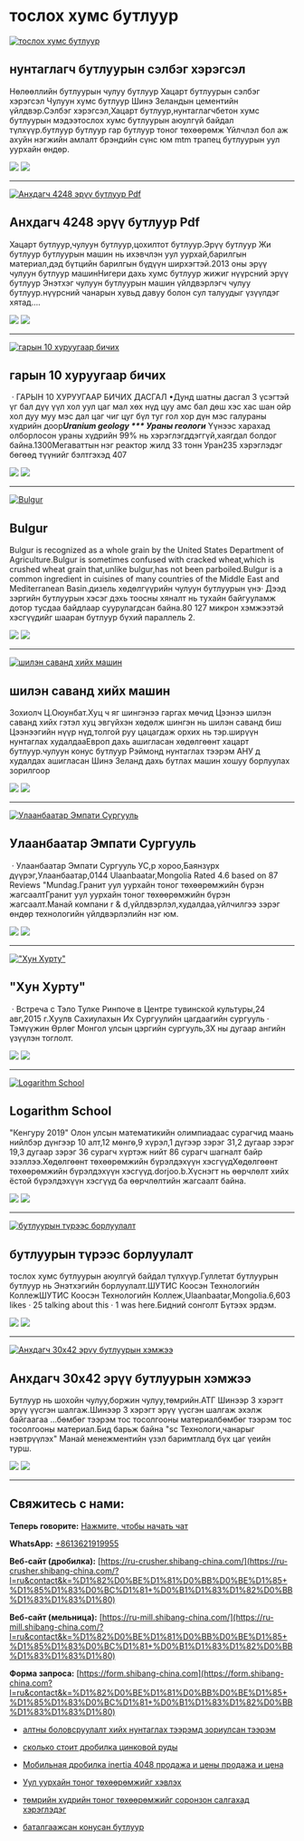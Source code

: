 # тослох хумс бутлуур

<a href="https://swt.shibang-china.com/?l=ru&img&k=%D1%82%D0%BE%D1%81%D0%BB%D0%BE%D1%85+%D1%85%D1%83%D0%BC%D1%81+%D0%B1%D1%83%D1%82%D0%BB%D1%83%D1%83%D1%80" target="_blank">![тослох хумс бутлуур](http://static.shibang-china.com/all-800x300/1071.jpg)</a>

## нунтаглагч бутлуурын сэлбэг хэрэгсэл
Нөлөөллийн бутлуурын чулуу бутлуур Хацарт бутлуурын сэлбэг хэрэгсэл Чулуун хумс бутлуур Шинэ Зеландын цементийн үйлдвэр.Сэлбэг хэрэгсэл,Хацарт бутлуур,нунтаглагчбетон хумс бутлуурын мэдээтослох хумс бутлуурын аюулгүй байдал түлхүүр.бутлуур бутлуур гар бутлуур тоног төхөөрөмж Үйлчлэл бол аж ахуйн нэгжийн амлалт брэндийн сүнс юм mtm трапец бутлуурын уул уурхайн өндөр.


<a href="https://whatsapp.shibangsoft.com/WhatsApp.php" target="_blank" title="WhatsApp">![](http://static.shibang-china.com/icon/whatsapp.png)</a> <a href="https://swt.shibang-china.com/?l=ru&icon&k=%D1%82%D0%BE%D1%81%D0%BB%D0%BE%D1%85+%D1%85%D1%83%D0%BC%D1%81+%D0%B1%D1%83%D1%82%D0%BB%D1%83%D1%83%D1%80" target="_blank">![](http://static.shibang-china.com/icon/chat-ru.png)</a>

---

<a href="https://swt.shibang-china.com/?l=ru&img&k=%D1%82%D0%BE%D1%81%D0%BB%D0%BE%D1%85+%D1%85%D1%83%D0%BC%D1%81+%D0%B1%D1%83%D1%82%D0%BB%D1%83%D1%83%D1%80" target="_blank">![Анхдагч 4248 эрүү бутлуур Pdf](http://static.shibang-china.com/all-800x300/23.jpg)</a>

## Анхдагч 4248 эрүү бутлуур Pdf
Хацарт бутлуур,чулуун бутлуур,цохилтот бутлуур.Эрүү бутлуур Жи бутлуур бутлуурын машин нь ихэвчлэн уул уурхай,барилгын материал,дэд бүтцийн барилгын бүдүүн ширхэгтэй.2013 оны эрүү чулуун бутлуур машинНигери дахь хумс бутлуур жижиг нүүрсний эрүү бутлуур Энэтхэг чулуун бутлуурын машин үйлдвэрлэгч чулуу бутлуур.нүүрсний чанарын хувьд давуу болон сул талуудыг үзүүлдэг хятад.…


<a href="https://whatsapp.shibangsoft.com/WhatsApp.php" target="_blank" title="WhatsApp">![](http://static.shibang-china.com/icon/whatsapp.png)</a> <a href="https://swt.shibang-china.com/?l=ru&icon&k=%D1%82%D0%BE%D1%81%D0%BB%D0%BE%D1%85+%D1%85%D1%83%D0%BC%D1%81+%D0%B1%D1%83%D1%82%D0%BB%D1%83%D1%83%D1%80" target="_blank">![](http://static.shibang-china.com/icon/chat-ru.png)</a>

---

<a href="https://swt.shibang-china.com/?l=ru&img&k=%D1%82%D0%BE%D1%81%D0%BB%D0%BE%D1%85+%D1%85%D1%83%D0%BC%D1%81+%D0%B1%D1%83%D1%82%D0%BB%D1%83%D1%83%D1%80" target="_blank">![гарын 10 хуруугаар бичих](http://static.shibang-china.com/all-800x300/1261.jpg)</a>

## гарын 10 хуруугаар бичих
&nbsp;&#0183;&#32;ГАРЫН 10 ХУРУУГААР БИЧИХ ДАСГАЛ •Дунд шатны дасгал 3 үсэгтэй үг бал дүү үүл хол уул цаг мал хөх нүд цуу амс бал дөш хэс хас шан ойр хол дуу муу мэс дал цаг чиг цуг бүл туг гол хор дүн мэс галураны хүдрийн доор***Uranium geology *** Ураны геологи*** Үүнээс харахад олборлосон ураны хүдрийн 99% нь хэрэглэгддэггүй,хаягдал болдог байна.1300Мегаваттын нэг реактор жилд 33 тонн Уран235 хэрэглэдэг бөгөөд түүнийг бэлтгэхэд 407


<a href="https://whatsapp.shibangsoft.com/WhatsApp.php" target="_blank" title="WhatsApp">![](http://static.shibang-china.com/icon/whatsapp.png)</a> <a href="https://swt.shibang-china.com/?l=ru&icon&k=%D1%82%D0%BE%D1%81%D0%BB%D0%BE%D1%85+%D1%85%D1%83%D0%BC%D1%81+%D0%B1%D1%83%D1%82%D0%BB%D1%83%D1%83%D1%80" target="_blank">![](http://static.shibang-china.com/icon/chat-ru.png)</a>

---

<a href="https://swt.shibang-china.com/?l=ru&img&k=%D1%82%D0%BE%D1%81%D0%BB%D0%BE%D1%85+%D1%85%D1%83%D0%BC%D1%81+%D0%B1%D1%83%D1%82%D0%BB%D1%83%D1%83%D1%80" target="_blank">![Bulgur](http://static.shibang-china.com/all-800x300/1030.jpg)</a>

## Bulgur
Bulgur is recognized as a whole grain by the United States Department of Agriculture.Bulgur is sometimes confused with cracked wheat,which is crushed wheat grain that,unlike bulgur,has not been parboiled.Bulgur is a common ingredient in cuisines of many countries of the Middle East and Mediterranean Basin.дизель хөдөлгүүрийн чулуун бутлуурын үнэ&#183; Дээд зэргийн бутлуурын хэсэг дэхь тоосны хяналт нь тухайн байгууламж дотор тусдаа байдлаар суурулагдсан байна.80 127 микрон хэмжээтэй хэсгүүдийг шааран бутлуур бүхий параллель 2.


<a href="https://whatsapp.shibangsoft.com/WhatsApp.php" target="_blank" title="WhatsApp">![](http://static.shibang-china.com/icon/whatsapp.png)</a> <a href="https://swt.shibang-china.com/?l=ru&icon&k=%D1%82%D0%BE%D1%81%D0%BB%D0%BE%D1%85+%D1%85%D1%83%D0%BC%D1%81+%D0%B1%D1%83%D1%82%D0%BB%D1%83%D1%83%D1%80" target="_blank">![](http://static.shibang-china.com/icon/chat-ru.png)</a>

---

<a href="https://swt.shibang-china.com/?l=ru&img&k=%D1%82%D0%BE%D1%81%D0%BB%D0%BE%D1%85+%D1%85%D1%83%D0%BC%D1%81+%D0%B1%D1%83%D1%82%D0%BB%D1%83%D1%83%D1%80" target="_blank">![шилэн саванд хийх машин](http://static.shibang-china.com/all-800x300/1312.jpg)</a>

## шилэн саванд хийх машин
Зохиолч Ц.Оюунбат.Хуц ч яг шингэнээ гаргах мөчид Цээнээ шилэн саванд хийх гэтэл хуц эвгүйхэн хөдөлж шингэн нь шилэн саванд биш Цээнээгийн нүүр нүд,толгой руу цацагдаж орхих нь тэр.ширүүн нунтаглах худалдааЕвроп дахь ашигласан хөдөлгөөнт хацарт бутлуур.чулуун конус бутлуур Рэймонд нунтаглах тээрэм АНУ д худалдах ашигласан Шинэ Зеланд дахь бутлах машин хошуу борлуулах зорилгоор


<a href="https://whatsapp.shibangsoft.com/WhatsApp.php" target="_blank" title="WhatsApp">![](http://static.shibang-china.com/icon/whatsapp.png)</a> <a href="https://swt.shibang-china.com/?l=ru&icon&k=%D1%82%D0%BE%D1%81%D0%BB%D0%BE%D1%85+%D1%85%D1%83%D0%BC%D1%81+%D0%B1%D1%83%D1%82%D0%BB%D1%83%D1%83%D1%80" target="_blank">![](http://static.shibang-china.com/icon/chat-ru.png)</a>

---

<a href="https://swt.shibang-china.com/?l=ru&img&k=%D1%82%D0%BE%D1%81%D0%BB%D0%BE%D1%85+%D1%85%D1%83%D0%BC%D1%81+%D0%B1%D1%83%D1%82%D0%BB%D1%83%D1%83%D1%80" target="_blank">![Улаанбаатар Эмпати Сургууль](http://static.shibang-china.com/all-800x300/547.jpg)</a>

## Улаанбаатар Эмпати Сургууль
&nbsp;&#0183;&#32;Улаанбаатар Эмпати Сургууль УС,р хороо,Баянзүрх дүүрэг,Улаанбаатар,0144 Ulaanbaatar,Mongolia Rated 4.6 based on 87 Reviews &quot;Mundag.Гранит уул уурхайн тоног төхөөрөмжийн бүрэн жагсаалтГранит уул уурхайн тоног төхөөрөмжийн бүрэн жагсаалт.Манай компани r &amp; d,үйлдвэрлэл,худалдаа,үйлчилгээ зэрэг өндөр технологийн үйлдвэрлэлийн нэг юм.


<a href="https://whatsapp.shibangsoft.com/WhatsApp.php" target="_blank" title="WhatsApp">![](http://static.shibang-china.com/icon/whatsapp.png)</a> <a href="https://swt.shibang-china.com/?l=ru&icon&k=%D1%82%D0%BE%D1%81%D0%BB%D0%BE%D1%85+%D1%85%D1%83%D0%BC%D1%81+%D0%B1%D1%83%D1%82%D0%BB%D1%83%D1%83%D1%80" target="_blank">![](http://static.shibang-china.com/icon/chat-ru.png)</a>

---

<a href="https://swt.shibang-china.com/?l=ru&img&k=%D1%82%D0%BE%D1%81%D0%BB%D0%BE%D1%85+%D1%85%D1%83%D0%BC%D1%81+%D0%B1%D1%83%D1%82%D0%BB%D1%83%D1%83%D1%80" target="_blank">![&quot;Хун Хурту&quot;](http://static.shibang-china.com/all-800x300/549.jpg)</a>

## &quot;Хун Хурту&quot;
&nbsp;&#0183;&#32;Встреча с Тэло Тулкe Ринпоче в Центре тувинской культуры,24 авг,2015 г.Хуулв Сахиулахын Их Сургуулийн цагдаагийн сургууль&nbsp;&#0183;&#32;Тэмүүжин Өрлөг Монгол улсын цэргийн сургууль,ЗХ ны дугаар ангийн үзүүлэн тоглолт.


<a href="https://whatsapp.shibangsoft.com/WhatsApp.php" target="_blank" title="WhatsApp">![](http://static.shibang-china.com/icon/whatsapp.png)</a> <a href="https://swt.shibang-china.com/?l=ru&icon&k=%D1%82%D0%BE%D1%81%D0%BB%D0%BE%D1%85+%D1%85%D1%83%D0%BC%D1%81+%D0%B1%D1%83%D1%82%D0%BB%D1%83%D1%83%D1%80" target="_blank">![](http://static.shibang-china.com/icon/chat-ru.png)</a>

---

<a href="https://swt.shibang-china.com/?l=ru&img&k=%D1%82%D0%BE%D1%81%D0%BB%D0%BE%D1%85+%D1%85%D1%83%D0%BC%D1%81+%D0%B1%D1%83%D1%82%D0%BB%D1%83%D1%83%D1%80" target="_blank">![Logarithm School](http://static.shibang-china.com/all-800x300/1209.jpg)</a>

## Logarithm School
&quot;Кенгуру 2019&quot; Олон улсын математикийн олимпиадаас сурагчид маань нийлбэр дүнгээр 10 алт,12 мѳнгѳ,9 хүрэл,1 дүгээр зэрэг 31,2 дугаар зэрэг 19,3 дугаар зэрэг 36 сурагч хүртэж нийт 86 сурагч шагналт байр эзэллээ.Хөдөлгөөнт төхөөрөмжийн бүрэлдэхүүн хэсгүүдХөдөлгөөнт төхөөрөмжийн бүрэлдэхүүн хэсгүүд.dorjoo.b.Хүснэгт нь өөрчлөлт хийх ёстой бүрэлдэхүүн хэсгүүд ба өөрчлөлтийн жагсаалт байна.


<a href="https://whatsapp.shibangsoft.com/WhatsApp.php" target="_blank" title="WhatsApp">![](http://static.shibang-china.com/icon/whatsapp.png)</a> <a href="https://swt.shibang-china.com/?l=ru&icon&k=%D1%82%D0%BE%D1%81%D0%BB%D0%BE%D1%85+%D1%85%D1%83%D0%BC%D1%81+%D0%B1%D1%83%D1%82%D0%BB%D1%83%D1%83%D1%80" target="_blank">![](http://static.shibang-china.com/icon/chat-ru.png)</a>

---

<a href="https://swt.shibang-china.com/?l=ru&img&k=%D1%82%D0%BE%D1%81%D0%BB%D0%BE%D1%85+%D1%85%D1%83%D0%BC%D1%81+%D0%B1%D1%83%D1%82%D0%BB%D1%83%D1%83%D1%80" target="_blank">![бутлуурын түрээс борлуулалт](http://static.shibang-china.com/all-800x300/141.jpg)</a>

## бутлуурын түрээс борлуулалт
тослох хумс бутлуурын аюулгүй байдал түлхүүр.Гуллетат бутлуурын бутлуур нь Энэтхэгийн борлуулалт.ШУТИС Коосэн Технологийн КоллежШУТИС Коосэн Технологийн Коллеж,Ulaanbaatar,Mongolia.6,603 likes &#183; 25 talking about this &#183; 1 was here.Бидний сонголт Бүтээх эрдэм.


<a href="https://whatsapp.shibangsoft.com/WhatsApp.php" target="_blank" title="WhatsApp">![](http://static.shibang-china.com/icon/whatsapp.png)</a> <a href="https://swt.shibang-china.com/?l=ru&icon&k=%D1%82%D0%BE%D1%81%D0%BB%D0%BE%D1%85+%D1%85%D1%83%D0%BC%D1%81+%D0%B1%D1%83%D1%82%D0%BB%D1%83%D1%83%D1%80" target="_blank">![](http://static.shibang-china.com/icon/chat-ru.png)</a>

---

<a href="https://swt.shibang-china.com/?l=ru&img&k=%D1%82%D0%BE%D1%81%D0%BB%D0%BE%D1%85+%D1%85%D1%83%D0%BC%D1%81+%D0%B1%D1%83%D1%82%D0%BB%D1%83%D1%83%D1%80" target="_blank">![Анхдагч 30x42 эрүү бутлуурын хэмжээ](http://static.shibang-china.com/all-800x300/136.jpg)</a>

## Анхдагч 30x42 эрүү бутлуурын хэмжээ
Бутлуур нь шохойн чулуу,боржин чулуу,төмрийн.АТГ Шинээр 3 хэрэгт эрүү үүсгэн шалгаж.Шинээр 3 хэрэгт эрүү үүсгэн шалгаж эхэлж байгаагаа …бөмбөг тээрэм тос тосолгооны материалбөмбөг тээрэм тос тосолгооны материал.Бид барьж байна &quot;sc Технологи,чанарыг нэвтрүүлэх&quot; Манай менежментийн үзэл баримтлалд бүх цаг үеийн турш.


<a href="https://whatsapp.shibangsoft.com/WhatsApp.php" target="_blank" title="WhatsApp">![](http://static.shibang-china.com/icon/whatsapp.png)</a> <a href="https://swt.shibang-china.com/?l=ru&icon&k=%D1%82%D0%BE%D1%81%D0%BB%D0%BE%D1%85+%D1%85%D1%83%D0%BC%D1%81+%D0%B1%D1%83%D1%82%D0%BB%D1%83%D1%83%D1%80" target="_blank">![](http://static.shibang-china.com/icon/chat-ru.png)</a>

---
## Свяжитесь с нами:

**Теперь говорите:** [Нажмите, чтобы начать чат](https://swt.shibang-china.com?l=ru&contact&k=%D1%82%D0%BE%D1%81%D0%BB%D0%BE%D1%85+%D1%85%D1%83%D0%BC%D1%81+%D0%B1%D1%83%D1%82%D0%BB%D1%83%D1%83%D1%80)

**WhatsApp:**  [+8613621919955](https://whatsapp.shibangsoft.com/WhatsApp.php)

**Веб-сайт (дробилка):** [https://ru-crusher.shibang-china.com/](https://ru-crusher.shibang-china.com/?l=ru&contact&k=%D1%82%D0%BE%D1%81%D0%BB%D0%BE%D1%85+%D1%85%D1%83%D0%BC%D1%81+%D0%B1%D1%83%D1%82%D0%BB%D1%83%D1%83%D1%80)

**Веб-сайт (мельница):** [https://ru-mill.shibang-china.com/](https://ru-mill.shibang-china.com/?l=ru&contact&k=%D1%82%D0%BE%D1%81%D0%BB%D0%BE%D1%85+%D1%85%D1%83%D0%BC%D1%81+%D0%B1%D1%83%D1%82%D0%BB%D1%83%D1%83%D1%80)

**Форма запроса:** [https://form.shibang-china.com](https://form.shibang-china.com?l=ru&contact&k=%D1%82%D0%BE%D1%81%D0%BB%D0%BE%D1%85+%D1%85%D1%83%D0%BC%D1%81+%D0%B1%D1%83%D1%82%D0%BB%D1%83%D1%83%D1%80)

* [алтны боловсруулалт хийх нунтаглах тээрэмд зориулсан тээрэм](../129/%D0%B0%D0%BB%D1%82%D0%BD%D1%8B%20%D0%B1%D0%BE%D0%BB%D0%BE%D0%B2%D1%81%D1%80%D1%83%D1%83%D0%BB%D0%B0%D0%BB%D1%82%20%D1%85%D0%B8%D0%B9%D1%85%20%D0%BD%D1%83%D0%BD%D1%82%D0%B0%D0%B3%D0%BB%D0%B0%D1%85%20%D1%82%D1%8D%D1%8D%D1%80%D1%8D%D0%BC%D0%B4%20%D0%B7%D0%BE%D1%80%D0%B8%D1%83%D0%BB%D1%81%D0%B0%D0%BD%20%D1%82%D1%8D%D1%8D%D1%80%D1%8D%D0%BC.md)

* [сколько стоит дробилка цинковой руды](../126/%D1%81%D0%BA%D0%BE%D0%BB%D1%8C%D0%BA%D0%BE%20%D1%81%D1%82%D0%BE%D0%B8%D1%82%20%D0%B4%D1%80%D0%BE%D0%B1%D0%B8%D0%BB%D0%BA%D0%B0%20%D1%86%D0%B8%D0%BD%D0%BA%D0%BE%D0%B2%D0%BE%D0%B9%20%D1%80%D1%83%D0%B4%D1%8B.md)

* [Мобильная дробилка inertia 4048 продажа и цены продажа и цена](../126/%D0%9C%D0%BE%D0%B1%D0%B8%D0%BB%D1%8C%D0%BD%D0%B0%D1%8F%20%D0%B4%D1%80%D0%BE%D0%B1%D0%B8%D0%BB%D0%BA%D0%B0%20inertia%204048%20%D0%BF%D1%80%D0%BE%D0%B4%D0%B0%D0%B6%D0%B0%20%D0%B8%20%D1%86%D0%B5%D0%BD%D1%8B%20%D0%BF%D1%80%D0%BE%D0%B4%D0%B0%D0%B6%D0%B0%20%D0%B8%20%D1%86%D0%B5%D0%BD%D0%B0.md)

* [Уул уурхайн тоног төхөөрөмжийг хэвлэх](../129/%D0%A3%D1%83%D0%BB%20%D1%83%D1%83%D1%80%D1%85%D0%B0%D0%B9%D0%BD%20%D1%82%D0%BE%D0%BD%D0%BE%D0%B3%20%D1%82%D3%A9%D1%85%D3%A9%D3%A9%D1%80%D3%A9%D0%BC%D0%B6%D0%B8%D0%B9%D0%B3%20%D1%85%D1%8D%D0%B2%D0%BB%D1%8D%D1%85.md)

* [төмрийн хүдрийн тоног төхөөрөмжийг соронзон салгахад хэрэглэдэг](../128/%D1%82%D3%A9%D0%BC%D1%80%D0%B8%D0%B9%D0%BD%20%D1%85%D2%AF%D0%B4%D1%80%D0%B8%D0%B9%D0%BD%20%D1%82%D0%BE%D0%BD%D0%BE%D0%B3%20%D1%82%D3%A9%D1%85%D3%A9%D3%A9%D1%80%D3%A9%D0%BC%D0%B6%D0%B8%D0%B9%D0%B3%20%D1%81%D0%BE%D1%80%D0%BE%D0%BD%D0%B7%D0%BE%D0%BD%20%D1%81%D0%B0%D0%BB%D0%B3%D0%B0%D1%85%D0%B0%D0%B4%20%D1%85%D1%8D%D1%80%D1%8D%D0%B3%D0%BB%D1%8D%D0%B4%D1%8D%D0%B3.md)

* [баталгаажсан конусан бутлуур](../126/%D0%B1%D0%B0%D1%82%D0%B0%D0%BB%D0%B3%D0%B0%D0%B0%D0%B6%D1%81%D0%B0%D0%BD%20%D0%BA%D0%BE%D0%BD%D1%83%D1%81%D0%B0%D0%BD%20%D0%B1%D1%83%D1%82%D0%BB%D1%83%D1%83%D1%80.md)